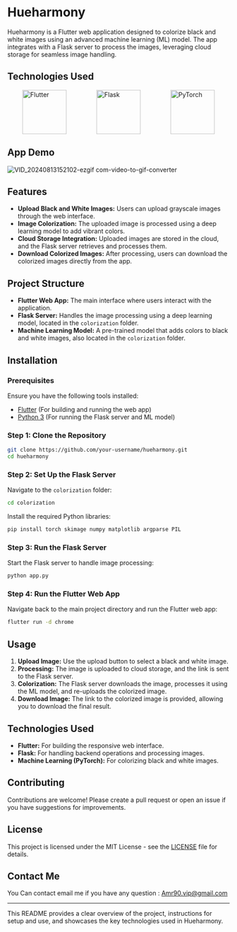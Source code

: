 
# Hueharmony

Hueharmony is a Flutter web application designed to colorize black and white images using an advanced machine learning (ML) model. The app integrates with a Flask server to process the images, leveraging cloud storage for seamless image handling.


## Technologies Used
<div style="display: flex; justify-content: space-around; align-items: center;">
  <img src="https://upload.wikimedia.org/wikipedia/commons/1/17/Google-flutter-logo.png" alt="Flutter" width="100"/>
  <img src="https://upload.wikimedia.org/wikipedia/commons/3/3c/Flask_logo.svg" alt="Flask" width="100"/>
  <img src="https://upload.wikimedia.org/wikipedia/commons/9/96/Pytorch_logo.png" alt="PyTorch" width="100"/>
</div>

## App Demo

![VID_20240813152102-ezgif com-video-to-gif-converter](https://github.com/user-attachments/assets/e9f4e1b3-ff8c-47bc-aeba-b844c23bc148)

## Features

- **Upload Black and White Images:** Users can upload grayscale images through the web interface.
- **Image Colorization:** The uploaded image is processed using a deep learning model to add vibrant colors.
- **Cloud Storage Integration:** Uploaded images are stored in the cloud, and the Flask server retrieves and processes them.
- **Download Colorized Images:** After processing, users can download the colorized images directly from the app.

## Project Structure

- **Flutter Web App:** The main interface where users interact with the application.
- **Flask Server:** Handles the image processing using a deep learning model, located in the `colorization` folder.
- **Machine Learning Model:** A pre-trained model that adds colors to black and white images, also located in the `colorization` folder.

## Installation

### Prerequisites

Ensure you have the following tools installed:

- [Flutter](https://flutter.dev/) (For building and running the web app)
- [Python 3](https://www.python.org/) (For running the Flask server and ML model)

### Step 1: Clone the Repository

```bash
git clone https://github.com/your-username/hueharmony.git
cd hueharmony
```

### Step 2: Set Up the Flask Server

Navigate to the `colorization` folder:

```bash
cd colorization
```

Install the required Python libraries:

```bash
pip install torch skimage numpy matplotlib argparse PIL
```

### Step 3: Run the Flask Server

Start the Flask server to handle image processing:

```bash
python app.py
```

### Step 4: Run the Flutter Web App

Navigate back to the main project directory and run the Flutter web app:

```bash
flutter run -d chrome
```

## Usage

1. **Upload Image:** Use the upload button to select a black and white image.
2. **Processing:** The image is uploaded to cloud storage, and the link is sent to the Flask server.
3. **Colorization:** The Flask server downloads the image, processes it using the ML model, and re-uploads the colorized image.
4. **Download Image:** The link to the colorized image is provided, allowing you to download the final result.

## Technologies Used

- **Flutter:** For building the responsive web interface.
- **Flask:** For handling backend operations and processing images.
- **Machine Learning (PyTorch):** For colorizing black and white images.

## Contributing

Contributions are welcome! Please create a pull request or open an issue if you have suggestions for improvements.

## License

This project is licensed under the MIT License - see the [LICENSE](LICENSE) file for details.

## Contact Me

You Can contact email me if you have any question : Amr90.vip@gmail.com

---

This README provides a clear overview of the project, instructions for setup and use, and showcases the key technologies used in Hueharmony.
